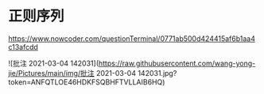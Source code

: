 # 正则序列

https://www.nowcoder.com/questionTerminal/0771ab500d424415af6b1aa4c13afcdd

![批注 2021-03-04 142031](https://raw.githubusercontent.com/wang-yong-jie/Pictures/main/img/批注 2021-03-04 142031.jpg?token=ANFQTLOE46HDKFSQBHFTVLLAIB6HQ)